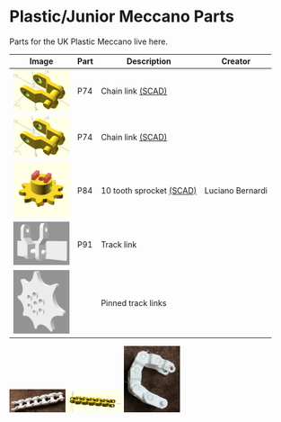 # Plastic/Junior Meccano Parts

Parts for the UK Plastic Meccano live here.

Image | Part | Description | Creator
----- | ---- | ----------- | -------
[<img src="images/P74_chain_link.jpg" width="100">](stl/P74_chain_link.stl) | P74 | Chain link [(SCAD)](scad/P74_chain_link.sca) | 
[<img src="images/P74_chain_link.jpg" width="100">](stl/P74_chain_link.stl) | P74 | Chain link [(SCAD)](scad/P74_chain_link-M2-6.scad) | 
[<img src="images/sprocket10T.png" width="100">](stl/sprocket10T.stl) | P84 | 10 tooth sprocket [(SCAD)](scad/sprocket10T.scad) | Luciano Bernardi
[<img src="images/P91-track_link.png" width="100">](stl/P91-track_link.stl) | P91 | Track link | 
[<img src="pinned-track-link/images/meccano-track-sprocket.png" width="100">](pinned-track-link#readme) | | Pinned track links | 

<img src="images/P-74-1.jpg" width="100"><img src="images/P-74-3.png" width="100">
<img src="images/P-74-2.jpg" width="100">

